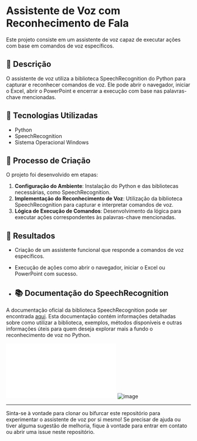 # Assistente de Voz com Reconhecimento de Fala

Este projeto consiste em um assistente de voz capaz de executar ações com base em comandos de voz específicos.

## 📒 Descrição

O assistente de voz utiliza a biblioteca SpeechRecognition do Python para capturar e reconhecer comandos de voz. Ele pode abrir o navegador, iniciar o Excel, abrir o PowerPoint e encerrar a execução com base nas palavras-chave mencionadas.

## 🤖 Tecnologias Utilizadas

- Python
- SpeechRecognition
- Sistema Operacional Windows

## 🧐 Processo de Criação

O projeto foi desenvolvido em etapas:

1. **Configuração do Ambiente**: Instalação do Python e das bibliotecas necessárias, como SpeechRecognition.
2. **Implementação do Reconhecimento de Voz**: Utilização da biblioteca SpeechRecognition para capturar e interpretar comandos de voz.
3. **Lógica de Execução de Comandos**: Desenvolvimento da lógica para executar ações correspondentes às palavras-chave mencionadas.

## 🚀 Resultados

- Criação de um assistente funcional que responde a comandos de voz específicos.
- Execução de ações como abrir o navegador, iniciar o Excel ou PowerPoint com sucesso.

- ## 📚 Documentação do SpeechRecognition

A documentação oficial da biblioteca SpeechRecognition pode ser encontrada [aqui](https://pypi.org/project/SpeechRecognition/). Esta documentação contém informações detalhadas sobre como utilizar a biblioteca, exemplos, métodos disponíveis e outras informações úteis para quem deseja explorar mais a fundo o reconhecimento de voz no Python.


![Assistente em ação](assistnte_ia.py)
![image](https://github.com/lbmallet/Assistente_IA/assets/155232911/ff782ca5-0308-48f1-a25e-138279eb9694)

---

Sinta-se à vontade para clonar ou bifurcar este repositório para experimentar o assistente de voz por si mesmo! Se precisar de ajuda ou tiver alguma sugestão de melhoria, fique à vontade para entrar em contato ou abrir uma issue neste repositório.

